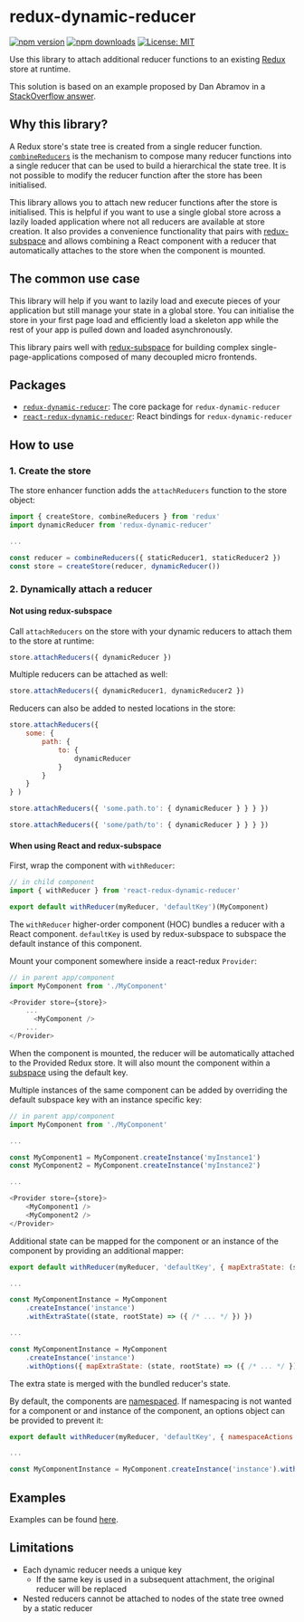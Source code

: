 # redux-dynamic-reducer

[![npm version](https://img.shields.io/npm/v/redux-dynamic-reducer.svg?style=flat-square)](https://www.npmjs.com/package/redux-dynamic-reducer)
[![npm downloads](https://img.shields.io/npm/dm/redux-dynamic-reducer.svg?style=flat-square)](https://www.npmjs.com/package/redux-dynamic-reducer)
[![License: MIT](https://img.shields.io/npm/l/redux-dynamic-reducer.svg?style=flat-square)](/LICENSE.md)

Use this library to attach additional reducer functions to an existing [Redux](http://redux.js.org/) store at runtime.

This solution is based on an example proposed by Dan Abramov in a [StackOverflow answer](http://stackoverflow.com/questions/32968016/how-to-dynamically-load-reducers-for-code-splitting-in-a-redux-application#33044701).

## Why this library?

A Redux store's state tree is created from a single reducer function. [`combineReducers`](http://redux.js.org/docs/api/combineReducers.html) is the mechanism to compose many reducer functions into a single reducer that can be used to build a hierarchical the state tree. It is not possible to modify the reducer function after the store has been initialised.

This library allows you to attach new reducer functions after the store is initialised. This is helpful if you want to use a single global store across a lazily loaded application where not all reducers are available at store creation. It also provides a convenience functionality that pairs with [redux-subspace](https://github.com/ioof-holdings/redux-subspace) and allows combining a React component with a reducer that automatically attaches to the store when the component is mounted.

## The common use case

This library will help if you want to lazily load and execute pieces of your application but still manage your state in a global store. You can initialise the store in your first page load and efficiently load a skeleton app while the rest of your app is pulled down and loaded asynchronously.

This library pairs well with [redux-subspace](https://github.com/ioof-holdings/redux-subspace) for building complex single-page-applications composed of many decoupled micro frontends.

## Packages

* [`redux-dynamic-reducer`](/packages/redux-dynamic-reducer): The core package for `redux-dynamic-reducer`
* [`react-redux-dynamic-reducer`](/packages/react-redux-dynamic-reducer): React bindings for `redux-dynamic-reducer`

## How to use

### 1. Create the store

The store enhancer function adds the `attachReducers` function to the store object:

```javascript
import { createStore, combineReducers } from 'redux'
import dynamicReducer from 'redux-dynamic-reducer'

...

const reducer = combineReducers({ staticReducer1, staticReducer2 })
const store = createStore(reducer, dynamicReducer())
```

### 2. Dynamically attach a reducer

#### Not using redux-subspace

Call `attachReducers` on the store with your dynamic reducers to attach them to the store at runtime:

```javascript
store.attachReducers({ dynamicReducer })
```

Multiple reducers can be attached as well:

```javascript
store.attachReducers({ dynamicReducer1, dynamicReducer2 })
```

Reducers can also be added to nested locations in the store:

```javascript
store.attachReducers({
    some: {
        path: {
            to: {
                dynamicReducer
            }
        }
    }
} )
```

```javascript
store.attachReducers({ 'some.path.to': { dynamicReducer } } } })
```

```javascript
store.attachReducers({ 'some/path/to': { dynamicReducer } } } })
```

#### When using React and redux-subspace

First, wrap the component with `withReducer`:

```javascript
// in child component
import { withReducer } from 'react-redux-dynamic-reducer'

export default withReducer(myReducer, 'defaultKey')(MyComponent)
```

The `withReducer` higher-order component (HOC) bundles a reducer with a React component. `defaultKey` is used by redux-subspace to subspace the default instance of this component.

Mount your component somewhere inside a react-redux `Provider`:

```javascript
// in parent app/component
import MyComponent from './MyComponent'

<Provider store={store}>
    ...
      <MyComponent />
    ...
</Provider>
```

When the component is mounted, the reducer will be automatically attached to the Provided Redux store. It will also mount the component within a [subspace](https://github.com/ioof-holdings/redux-subspace) using the default key.

Multiple instances of the same component can be added by overriding the default subspace key with an instance specific key:

```javascript
// in parent app/component
import MyComponent from './MyComponent'

...

const MyComponent1 = MyComponent.createInstance('myInstance1')
const MyComponent2 = MyComponent.createInstance('myInstance2')

...

<Provider store={store}>
    <MyComponent1 />
    <MyComponent2 />
</Provider>
```

Additional state can be mapped for the component or an instance of the component by providing an additional mapper:

```javascript
export default withReducer(myReducer, 'defaultKey', { mapExtraState: (state, rootState) => ({ /* ... */ }) })(MyComponent)

...

const MyComponentInstance = MyComponent
    .createInstance('instance')
    .withExtraState((state, rootState) => ({ /* ... */ }) })

...

const MyComponentInstance = MyComponent
    .createInstance('instance')
    .withOptions({ mapExtraState: (state, rootState) => ({ /* ... */ }) })
```

The extra state is merged with the bundled reducer's state.

By default, the components are [namespaced](https://github.com/ioof-holdings/redux-subspace#namespacing). If namespacing is not wanted for a component or and instance of the component, an options object can be provided to prevent it:

```javascript
export default withReducer(myReducer, 'defaultKey', { namespaceActions: false })(MyComponent)

...

const MyComponentInstance = MyComponent.createInstance('instance').withOptions({ namespaceActions: false })
```

## Examples

Examples can be found [here](/examples).

## Limitations

* Each dynamic reducer needs a unique key
  * If the same key is used in a subsequent attachment, the original reducer will be replaced
* Nested reducers cannot be attached to nodes of the state tree owned by a static reducer
